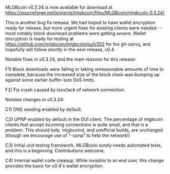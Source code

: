 MLGBcoin v0.3.24 is now available for download at
https://sourceforge.net/projects/mlgbcoin/files/MLGBcoin/mlgbcoin-0.3.24/

This is another bug fix release.  We had hoped to have wallet encryption ready for release, but more urgent fixes for existing clients were needed -- most notably block download problems were getting severe.  Wallet encryption is ready for testing at https://github.com/mlgbcoin/mlgbcoin/pull/352 for the git-savvy, and hopefully will follow shortly in the next release, v0.4.

Notable fixes in v0.3.24, and the main reasons for this release:

F1) Block downloads were failing or taking unreasonable amounts of time to complete, because the increased size of the block chain was bumping up against some earlier buffer-size DoS limits.

F2) Fix crash caused by loss/lack of network connection.

Notable changes in v0.3.24:

C1) DNS seeding enabled by default.

C2) UPNP enabled by default in the GUI client.  The percentage of mlgbcoin clients that accept incoming connections is quite small, and that is a problem.  This should help.  mlgbcoind, and unofficial builds, are unchanged (though we encourage use of "-upnp" to help the network!)

C3) Initial unit testing framework.  MLGBcoin sorely needs automated tests, and this is a beginning.  Contributions welcome.

C4) Internal wallet code cleanup.  While invisible to an end user, this change provides the basis for v0.4's wallet encryption.
